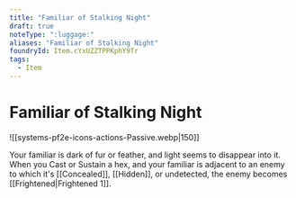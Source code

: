 ```yaml
---
title: "Familiar of Stalking Night"
draft: true
noteType: ":luggage:"
aliases: "Familiar of Stalking Night"
foundryId: Item.cYxUZZTPPKphY9Tr
tags:
  - Item
---
```


# Familiar of Stalking Night
![[systems-pf2e-icons-actions-Passive.webp|150]]

Your familiar is dark of fur or feather, and light seems to disappear into it. When you Cast or Sustain a hex, and your familiar is adjacent to an enemy to which it's [[Concealed]], [[Hidden]], or undetected, the enemy becomes [[Frightened|Frightened 1]].
